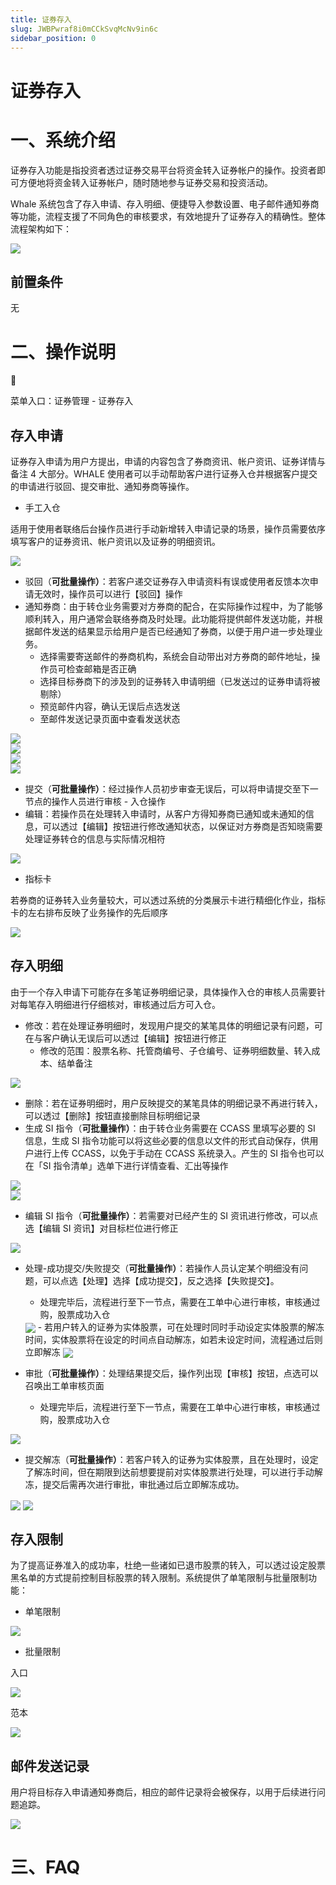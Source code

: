 ```yaml
---
title: 证券存入
slug: JWBPwraf8i0mCCkSvqMcNv9in6c
sidebar_position: 0
---
```



# 证券存入

# 一、系统介绍

证券存入功能是指投资者透过证券交易平台将资金转入证券帐户的操作。投资者即可方便地将资金转入证券帐户，随时随地参与证券交易和投资活动。

Whale 系统包含了存入申请、存入明细、便捷导入参数设置、电子邮件通知券商等功能，流程支援了不同角色的审核要求，有效地提升了证券存入的精确性。整体流程架构如下：

<img src="/assets/KHL0b7FSHoXFj7xqHvZcN2KZnub.png" src-width="2162" src-height="1476" align="center"/>

## 前置条件

无

# 二、操作说明

<div class="callout callout-bg-6 callout-border-6">
<div class='callout-emoji'>📍</div>
<p>菜单入口：证券管理 - 证券存入</p>
</div>

## 存入申请

证券存入申请为用户方提出，申请的内容包含了券商资讯、帐户资讯、证券详情与备注 4 大部分。WHALE 使用者可以手动帮助客户进行证券入仓并根据客户提交的申请进行驳回、提交审批、通知券商等操作。

- 手工入仓

适用于使用者联络后台操作员进行手动新增转入申请记录的场景，操作员需要依序填写客户的证券资讯、帐户资讯以及证券的明细资讯。

<img src="/assets/AXetbLuJFoZ0y9xSjv5cZmMsnRg.png" src-width="2076" src-height="2469" align="center"/>

- 驳回（**可批量操作）**：若客户递交证券存入申请资料有误或使用者反馈本次申请无效时，操作员可以进行【驳回】操作
- 通知券商：由于转仓业务需要对方券商的配合，在实际操作过程中，为了能够顺利转入，用户通常会联络券商及时处理。此功能将提供邮件发送功能，并根据邮件发送的结果显示给用户是否已经通知了券商，以便于用户进一步处理业务。
    - 选择需要寄送邮件的券商机构，系统会自动带出对方券商的邮件地址，操作员可检查邮箱是否正确
    - 选择目标券商下的涉及到的证券转入申请明细（已发送过的证券申请将被剔除）
    - 预览邮件内容，确认无误后点选发送
    - 至邮件发送记录页面中查看发送状态

<div class="flex gap-3 columns-2" column-size="2">
<div class="w-[49%]" width-ratio="49">
<img src="/assets/Uxo8bJVSgokHmoxyYVvcas1Znng.png" src-width="2858" src-height="1330" align="center"/>
</div>
<div class="w-[49%]" width-ratio="49">
<img src="/assets/CzKNbS6lpooLZfxtQJkcsrI2nMd.png" src-width="2856" src-height="1332" align="center"/>
</div>
</div>

<div class="flex gap-3 columns-2" column-size="2">
<div class="w-[50%]" width-ratio="50">
<img src="/assets/ZbAibGAY5odnR4xmeOjcAdwJnQc.png" src-width="1280" src-height="599" align="center"/>
</div>
<div class="w-[50%]" width-ratio="50">
<img src="/assets/UwLDbg8oUoNc0Ax2rCZcQGOznkg.png" src-width="1280" src-height="624" align="center"/>
</div>
</div>

- 提交（**可批量操作）**：经过操作人员初步审查无误后，可以将申请提交至下一节点的操作人员进行审核 - 入仓操作
- 编辑：若操作员在处理转入申请时，从客户方得知券商已通知或未通知的信息，可以透过【编辑】按钮进行修改通知状态，以保证对方券商是否知晓需要处理证券转仓的信息与实际情况相符

<img src="/assets/XX23b5s2Vou3EwxXXGpcz6vOn4d.png" src-width="3830" src-height="1380" align="center"/>

- 指标卡

若券商的证券转入业务量较大，可以透过系统的分类展示卡进行精细化作业，指标卡的左右排布反映了业务操作的先后顺序

<img src="/assets/XVVnbZHk3oISEoxrVDlcH6kBn1c.png" src-width="3818" src-height="1780" align="center"/>

## 存入明细

由于一个存入申请下可能存在多笔证券明细记录，具体操作入仓的审核人员需要针对每笔存入明细进行仔细核对，审核通过后方可入仓。

- 修改：若在处理证券明细时，发现用户提交的某笔具体的明细记录有问题，可在与客户确认无误后可以透过【编辑】按钮进行修正
    - 修改的范围：股票名称、托管商编号、子仓编号、证券明细数量、转入成本、结单备注

<img src="/assets/SKOBb3oaOopeZGx2YogcafEBn9d.png" src-width="3818" src-height="1836"/>

- 删除：若在证券明细时，用户反映提交的某笔具体的明细记录不再进行转入，可以透过【删除】按钮直接删除目标明细记录
- 生成 SI 指令（**可批量操作）**：由于转仓业务需要在 CCASS 里填写必要的 SI 信息，生成 SI 指令功能可以将这些必要的信息以文件的形式自动保存，供用户进行上传 CCASS，以免于手动在 CCASS 系统录入。产生的 SI 指令也可以在「SI 指令清单」选单下进行详情查看、汇出等操作

<div class="flex gap-3 columns-2" column-size="2">
<div class="w-[50%]" width-ratio="50">
<img src="/assets/Pnqcbc8XQorCg9xyl4acnKFcnlb.png" src-width="3828" src-height="1824" align="center"/>
</div>
<div class="w-[50%]" width-ratio="50">
<img src="/assets/SRuEblN76ofOEmxgn7fcygIpnYd.png" src-width="3822" src-height="1796" align="center"/>
</div>
</div>

- 编辑 SI 指令（**可批量操作）**：若需要对已经产生的 SI 资讯进行修改，可以点选【编辑 SI 资讯】对目标栏位进行修正

<img src="/assets/F4PvbIUx7oql34xInMJceUmFnaf.png" src-width="2872" src-height="1322" align="center"/>

- 处理-成功提交/失败提交（**可批量操作）**：若操作人员认定某个明细没有问题，可以点选【处理】选择【成功提交】，反之选择【失败提交】。
    - 处理完毕后，流程进行至下一节点，需要在工单中心进行审核，审核通过购，股票成功入仓
    <img src="/assets/K9GDbyiq1oLTwqxVTGLcFrK8nUe.png" src-width="3824" src-height="1782" align="center"/>
    - 若用户转入的证券为实体股票，可在处理时同时手动设定实体股票的解冻时间，实体股票将在设定的时间点自动解冻，如若未设定时间，流程通过后则立即解冻
    <img src="/assets/BDbjbvfxZoSv32xpRwhc2JQJnVe.png" src-width="3828" src-height="1566" align="center"/>

- 审批（**可批量操作）**：处理结果提交后，操作列出现【审核】按钮，点选可以召唤出工单审核页面
    - 处理完毕后，流程进行至下一节点，需要在工单中心进行审核，审核通过购，股票成功入仓

<img src="/assets/D2m8bA5SaokgzzxAhwUcMwQQnWb.png" src-width="3906" src-height="1943" align="center"/>

- 提交解冻（**可批量操作）**：若客户转入的证券为实体股票，且在处理时，设定了解冻时间，但在期限到达前想要提前对实体股票进行处理，可以进行手动解冻，提交后需再次进行审批，审批通过后立即解冻成功。

<img src="/assets/Woz0bu6xHo6L8rx4cIzcQ1SSnLf.png" src-width="3822" src-height="1162" align="center"/>

<img src="/assets/SUu8bmSkloAvwvxN8NScc5qCnNh.png" src-width="3824" src-height="1866" align="center"/>

## 存入限制

为了提高证券准入的成功率，杜绝一些诸如已退市股票的转入，可以透过设定股票黑名单的方式提前控制目标股票的转入限制。系统提供了单笔限制与批量限制功能：

- 单笔限制

<img src="/assets/ElEgbouwqo33mrxyPJbcM759nvf.png" src-width="3814" src-height="1856" align="center"/>

- 批量限制

<div class="flex gap-3 columns-2" column-size="2">
<div class="w-[50%]" width-ratio="50">
<p>入口</p>
<img src="/assets/TmhAb1EhtoXJkhxfKYBcKFgnnlz.png" src-width="3824" src-height="1844" align="center"/>

</div>
<div class="w-[50%]" width-ratio="50">
<p>范本</p>
<img src="/assets/FiCsbLOzwoqfwyxtlkjcuXJinFb.png" src-width="652" src-height="372" align="center"/>

</div>
</div>

## 邮件发送记录

用户将目标存入申请通知券商后，相应的邮件记录将会被保存，以用于后续进行问题追踪。

<img src="/assets/AZd3bu1RvoA4rDxv83Tc9Jlonmb.png" src-width="3834" src-height="1856" align="center"/>

# 三、FAQ

